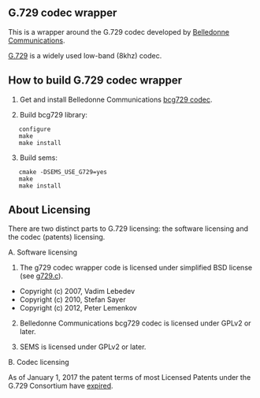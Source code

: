 G.729 codec wrapper
-----------------------------

This is a wrapper around the G.729 codec developed by [Belledonne
Communications](http://www.belledonne-communications.com/).

[G.729](https://en.wikipedia.org/wiki/G.729) is a widely used low-band (8khz)
codec.

How to build G.729 codec wrapper
-----------------------------

 1. Get and install Belledonne Communications [bcg729
    codec](https://github.com/BelledonneCommunications/bcg729).

 2. Build bcg729 library:

```
   configure
   make
   make install
```

 3. Build sems:

```
   cmake -DSEMS_USE_G729=yes
   make
   make install
```

 About Licensing
 ---------------

There are two distinct parts to G.729 licensing: the software licensing and the
codec (patents) licensing.

 A. Software licensing

 1. The g729 codec wrapper code is licensed under simplified BSD license (see [g729.c](./g729.c)).

   * Copyright (c) 2007, Vadim Lebedev
   * Copyright (c) 2010, Stefan Sayer
   * Copyright (c) 2012, Peter Lemenkov

 2. Belledonne Communications bcg729 codec is licensed under GPLv2 or later.

 3. SEMS is licensed under GPLv2 or later.

 B. Codec licensing

As of January 1, 2017 the patent terms of most Licensed Patents under the G.729
Consortium have [expired](http://www.sipro.com/G729.html).
